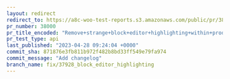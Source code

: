 ```yaml
---
layout: redirect
redirect_to: https://a8c-woo-test-reports.s3.amazonaws.com/public/pr/38000/api/index.html
pr_number: 38000
pr_title_encoded: "Remove+strange+block+editor+highlighting+within+product+block+editor"
pr_test_type: api
last_published: "2023-04-28 09:24:04 +0000"
commit_sha: 871876e3fb811b972f482b8bd33ff549e79fa974
commit_message: "Add changelog"
branch_name: fix/37928_block_editor_highlighting
---
```

